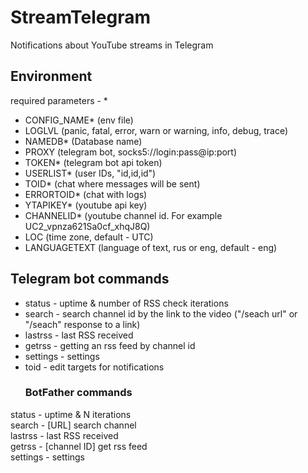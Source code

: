 # StreamTelegram
Notifications about YouTube streams in Telegram
## Environment
required parameters - *
* CONFIG_NAME* (env file)
* LOGLVL (panic, fatal, error, warn or warning, info, debug, trace)
* NAMEDB* (Database name)
* PROXY (telegram bot, socks5://login:pass@ip:port)
* TOKEN* (telegram bot api token)
* USERLIST* (user IDs, "id,id,id")
* TOID* (chat where messages will be sent)
* ERRORTOID* (chat with logs)
* YTAPIKEY* (youtube api key)
* CHANNELID* (youtube channel id. For example UC2_vpnza621Sa0cf_xhqJ8Q)
* LOC (time zone, default - UTC)
* LANGUAGETEXT (language of text, rus or eng, default - eng)
## Telegram bot commands
* status - uptime & number of RSS check iterations
* search - search channel id by the link to the video ("/seach url" or "/seach" response to a link)
* lastrss - last RSS received
* getrss - getting an rss feed by channel id
* settings - settings
* toid - edit targets for notifications 
  ### BotFather commands
status - uptime & N iterations  
search - [URL] search channel  
lastrss - last RSS received  
getrss - [channel ID] get rss feed  
settings - settings
